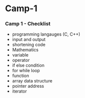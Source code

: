 # Camp-1
### Camp 1 - Checklist
  - programming langauges (C, C++)
  - input and output
  - shortening code
  - Mathematics
  - variable
  - operator
  - if else condition
  - for while loop
  - function
  - array data structure
  - pointer address
  - iterator

